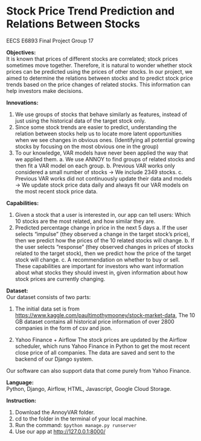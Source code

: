 # Stock Price Trend Prediction and Relations Between Stocks
EECS E6893 Final Project
Group 17

**Objectives:** \
  It is known that prices of different stocks are correlated; stock prices sometimes move together. Therefore, it is natural to wonder whether stock prices can be predicted using the prices of other stocks. In our project, we aimed to determine the relations between stocks and to predict stock price trends based on the price changes of related stocks. This information can help investors make decisions.

**Innovations:**
1. We use groups of stocks that behave similarly as features, instead of just using the historical data of the target stock only.
2. Since some stock trends are easier to predict, understanding the relation between stocks help us to locate more latent opportunities when we see changes in obvious ones. (Identifying all potential growing stocks by focusing on the most obvious one in the group)
3. To our knowledge, VAR models have never been applied the way that we applied them.
  a. We use ANNOY to find groups of related stocks and then fit a VAR model on each group.
  b. Previous VAR works only considered a small number of stocks → We include 2349 stocks.
  c. Previous VAR works did not continuously update their data and models → We update stock price data daily and always fit our VAR models on the most recent stock price data.

**Capabilities:**
1. Given a stock that a user is interested in, our app can tell users:
  Which 10 stocks are the most related, and how similar they are.
2. Predicted percentage change in price in the next 5 days
  a. If the user selects “impulse” (they observed a change in the target stock’s price), then we predict how the prices of the 10 related stocks will change.
  b. If the user selects “response” (they observed changes in prices of stocks related to the target stock), then we predict how the price of the target stock will change.
  c. A recommendation on whether to buy or sell.
These capabilities are important for investors who want information about what stocks they should invest in, given information about how stock prices are currently changing.

**Dataset:** \
Our dataset consists of two parts:
1. The initial data set is from https://www.kaggle.com/paultimothymooney/stock-market-data, The 10 GB dataset contains all historical price information of over 2800 companies in the form of csv and json.

2. Yahoo Finance + Airflow
The stock prices are updated by the Airflow scheduler, which runs Yahoo Finance in Python to get the most recent close price of all companies. The data are saved and sent to the backend of our Django system.

Our software can also support data that come purely from Yahoo Finance.


**Language:** \
Python, Django, Airflow, HTML, Javascript, Google Cloud Storage.

**Instruction:**
  1. Download the AnnoyVAR folder.
  2. cd to the folder in the terminal of your local machine.
  3. Run the command: ```$python manage.py runserver```
  4. Use our app at http://127.0.0.1:8000/

